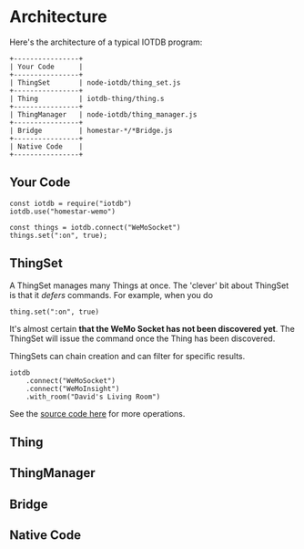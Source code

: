 # Architecture

Here&apos;s the architecture of a typical IOTDB program:

	+----------------+
	| Your Code      |
	+----------------+
	| ThingSet       | node-iotdb/thing_set.js
	+----------------+
	| Thing          | iotdb-thing/thing.s
	+----------------+
	| ThingManager   | node-iotdb/thing_manager.js
	+----------------+
	| Bridge         | homestar-*/*Bridge.js
	+----------------+
	| Native Code    |
	+----------------+
	
## Your Code

    const iotdb = require("iotdb")
    iotdb.use("homestar-wemo")

    const things = iotdb.connect("WeMoSocket")
    things.set(":on", true);

## ThingSet

A ThingSet manages many Things at once. 
The 'clever' bit about ThingSet is that it *defers* commands.
For example, when you do 

    thing.set(":on", true)

It&apos;s almost certain **that the WeMo Socket has not been discovered yet**.
The ThingSet will issue the command once the Thing has been discovered.

ThingSets can chain creation and can filter for specific results.

    iotdb
        .connect("WeMoSocket")
        .connect("WeMoInsight")
        .with_room("David's Living Room")

See the [source code here](https://github.com/dpjanes/node-iotdb/blob/master/thing_set.js)
for more operations.

## Thing

## ThingManager

## Bridge

## Native Code
